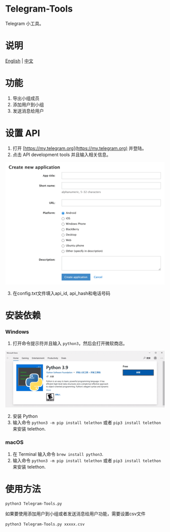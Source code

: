 # Telegram-Tools
Telegram 小工具。

# 说明
[English](README.md) | [中文](README-zh.md)


# 功能
1. 导出小组成员
2. 添加用户到小组
3. 发送消息给用户

# 设置 API
1. 打开 [https://my.telegram.org](https://my.telegram.org) 并登陆。
2. 点击 API development tools 并且输入相关信息。
<img src="Instructions/1.png" width="550px">

3. 在config.txt文件填入api_id, api_hash和电话号码

# 安装依赖
### Windows
1. 打开命令提示符并且输入 ```python3```，然后会打开微软商店。
<img src="Instructions/2.png" width="750px">

2. 安装 Python
3. 输入命令 ```python3 -m pip install telethon``` 或者 ```pip3 install telethon``` 来安装 telethon.

### macOS
1. 在 Terminal 输入命令 ```brew install python3```.
2. 输入命令 ```python3 -m pip install telethon``` 或者 ```pip3 install telethon``` 来安装 telethon.

# 使用方法
```python3 Telegram-Tools.py```

如果要使用添加用户到小组或者发送消息给用户功能，需要设置csv文件

```python3 Telegram-Tools.py xxxxx.csv```
